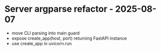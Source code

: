 # Server argparse refactor - 2025-08-07
- move CLI parsing into main guard
- expose create_app(host, port) returning FastAPI instance
- use create_app in uvicorn.run
